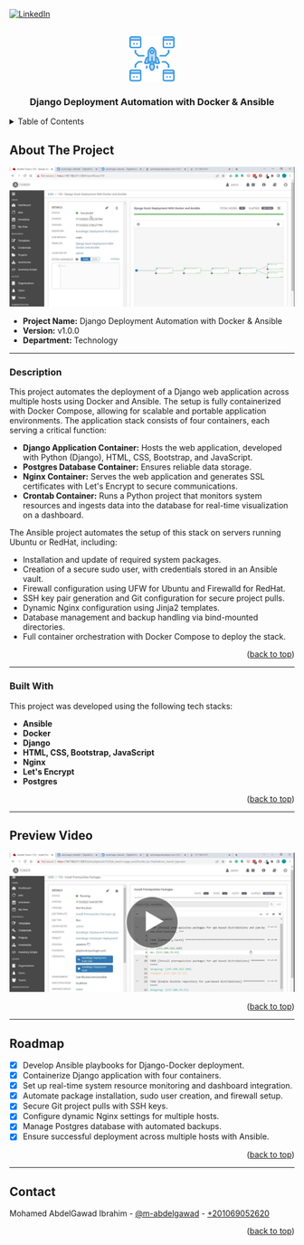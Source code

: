 <a name="readme-top"></a>

[![LinkedIn][linkedin-shield]][linkedin-url]

<!-- PROJECT LOGO -->
<br />
<div align="center">
    <img src="readme_files/logo.png" alt="Logo" width="80" height="80">

  <h3 align="center">Django Deployment Automation with Docker & Ansible</h3>

</div>

<!-- TABLE OF CONTENTS -->
<details>
  <summary>Table of Contents</summary>
  <ol>
    <li>
      <a href="#about-the-project">About The Project</a>
      <ul>
        <li><a href="#built-with">Built With</a></li>
      </ul>
    </li>
    <li><a href="#preview-video">Preview Video</a></li>
    <li><a href="#roadmap">Roadmap</a></li>
    <li><a href="#contact">Contact</a></li>
  </ol>
</details>

<!-- ABOUT THE PROJECT -->
## About The Project

<img src="readme_files/cover.jpg" alt="Cover Image">

* **Project Name:** Django Deployment Automation with Docker & Ansible  
* **Version:** v1.0.0  
* **Department:** Technology

---

### Description

This project automates the deployment of a Django web application across multiple hosts using Docker and Ansible. The setup is fully containerized with Docker Compose, allowing for scalable and portable application environments. The application stack consists of four containers, each serving a critical function:

* **Django Application Container:** Hosts the web application, developed with Python (Django), HTML, CSS, Bootstrap, and JavaScript.
* **Postgres Database Container:** Ensures reliable data storage.
* **Nginx Container:** Serves the web application and generates SSL certificates with Let's Encrypt to secure communications.
* **Crontab Container:** Runs a Python project that monitors system resources and ingests data into the database for real-time visualization on a dashboard.

The Ansible project automates the setup of this stack on servers running Ubuntu or RedHat, including:

- Installation and update of required system packages.
- Creation of a secure sudo user, with credentials stored in an Ansible vault.
- Firewall configuration using UFW for Ubuntu and Firewalld for RedHat.
- SSH key pair generation and Git configuration for secure project pulls.
- Dynamic Nginx configuration using Jinja2 templates.
- Database management and backup handling via bind-mounted directories.
- Full container orchestration with Docker Compose to deploy the stack.

<p align="right">(<a href="#readme-top">back to top</a>)</p>

---

### Built With

This project was developed using the following tech stacks:

* **Ansible**
* **Docker**
* **Django**
* **HTML, CSS, Bootstrap, JavaScript**
* **Nginx**
* **Let's Encrypt**
* **Postgres**

<p align="right">(<a href="#readme-top">back to top</a>)</p>

---

## Preview Video
[![Click Me](readme_files/video_cover.jpg)](https://youtu.be/kPGJf9pNaeI)

<p align="right">(<a href="#readme-top">back to top</a>)</p>

---

## Roadmap

- [x] Develop Ansible playbooks for Django-Docker deployment.
- [x] Containerize Django application with four containers.
- [x] Set up real-time system resource monitoring and dashboard integration.
- [x] Automate package installation, sudo user creation, and firewall setup.
- [x] Secure Git project pulls with SSH keys.
- [x] Configure dynamic Nginx settings for multiple hosts.
- [x] Manage Postgres database with automated backups.
- [x] Ensure successful deployment across multiple hosts with Ansible.

<p align="right">(<a href="#readme-top">back to top</a>)</p>

---

<!-- CONTACT -->
## Contact

Mohamed AbdelGawad Ibrahim - [@m-abdelgawad](https://www.linkedin.com/in/m-abdelgawad/) - <a href="tel:+201069052620">+201069052620</a>

<p align="right">(<a href="#readme-top">back to top</a>)</p>


<!-- MARKDOWN LINKS & IMAGES -->
[linkedin-shield]: https://img.shields.io/badge/-LinkedIn-black.svg?style=for-the-badge&logo=linkedin&colorB=555
[linkedin-url]: https://www.linkedin.com/in/m-abdelgawad/
